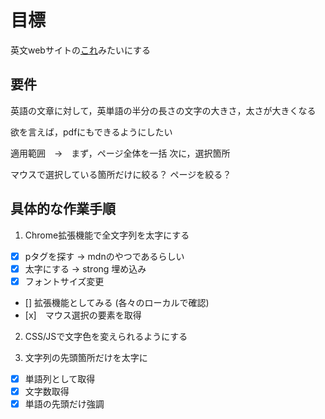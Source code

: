 # 目標

英文webサイトの[これ](https://twitter.com/gijigae/status/1527496598309474304)みたいにする
## 要件

英語の文章に対して，英単語の半分の長さの文字の大きさ，太さが大きくなる

欲を言えば，pdfにもできるようにしたい

適用範囲　->　まず，ページ全体を一括
              次に，選択箇所

マウスで選択している箇所だけに絞る？
ページを絞る？

## 具体的な作業手順

1. Chrome拡張機能で全文字列を太字にする
- [x] pタグを探す -> mdnのやつであるらしい 
- [x] 太字にする -> strong 埋め込み
- [x] フォントサイズ変更
- [] 拡張機能としてみる (各々のローカルで確認)
- [x]　マウス選択の要素を取得

2. CSS/JSで文字色を変えられるようにする

3. 文字列の先頭箇所だけを太字に
- [x] 単語列として取得
- [x] 文字数取得
- [x] 単語の先頭だけ強調